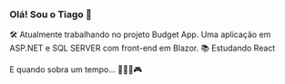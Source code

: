 ### Olá! Sou o Tiago 👋

🛠️ Atualmente trabalhando no projeto Budget App. Uma aplicação em ASP.NET e SQL SERVER com front-end em Blazor.
📚 Estudando React

E quando sobra um tempo... 🏋️‍♀️🏃🎮

<!--
**tiagoASF/tiagoASF** is a ✨ _special_ ✨ repository because its `README.md` (this file) appears on your GitHub profile.

Here are some ideas to get you started:

- 🔭 I’m currently working on ...
- 🌱 I’m currently learning ...
- 👯 I’m looking to collaborate on ...
- 🤔 I’m looking for help with ...
- 💬 Ask me about ...
- 📫 How to reach me: ...
- 😄 Pronouns: ...
- ⚡ Fun fact: ...

-->
